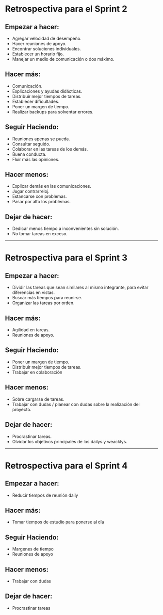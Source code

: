 # **Retrospectiva para el Sprint 2**

## **Empezar a hacer**:
- Agregar velocidad de desempeño.
- Hacer reuniones de apoyo.
- Encontrar soluciones individuales.
- Establecer un horario fijo.
- Manejar un medio de comunicación o dos máximo.

## **Hacer más**:
- Comunicación.
- Explicaciones y ayudas didácticas.
- Distribuir mejor tiempos de tareas.
- Establecer dificultades.
- Poner un margen de tiempo.
- Realizar backups para solventar errores.

## **Seguir Haciendo**:
- Reuniones apenas se pueda.
- Consultar seguido.
- Colaborar en las tareas de los demás.
- Buena conducta.
- Fluir más las opiniones.

## **Hacer menos**:
- Explicar demás en las comunicaciones.
- Jugar contrarreloj.
- Estancarse con problemas.
- Pasar por alto los problemas.

## **Dejar de hacer**:
- Dedicar menos tiempo a inconvenientes sin solución.
- No tomar tareas en exceso.

------------------------------------------------------

# **Retrospectiva para el Sprint 3**

## **Empezar a hacer**:
- Dividir las tareas que sean similares al mismo integrante, para evitar diferencias en vistas.
- Buscar más tiempos para reunirse.
- Organizar las tareas por orden.

## **Hacer más**:
- Agilidad en tareas.
- Reuniones de apoyo.

## **Seguir Haciendo**:
- Poner un margen de tiempo.
- Distribuir mejor tiempos de tareas.
- Trabajar en colaboración

## **Hacer menos**:
- Sobre cargarse de tareas.
- Trabajar con dudas / planear con dudas sobre la realización del proyecto.

## **Dejar de hacer**:
- Procrastinar tareas.
- Olvidar los objetivos principales de los dailys y weacklys.

------------------------------------------------------

# **Retrospectiva para el Sprint 4**

## **Empezar a hacer**:
- Reducir tiempos de reunión daily

## **Hacer más**:
- Tomar tiempos de estudio para ponerse al día

## **Seguir Haciendo**:
- Margenes de tiempo
- Reuniones de apoyo

## **Hacer menos**:
- Trabajar con dudas

## **Dejar de hacer**:
- Procrastinar tareas